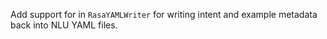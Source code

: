Add support for in `RasaYAMLWriter` for writing intent and example metadata back
into NLU YAML files.

